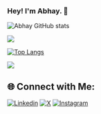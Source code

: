### Hey! I'm Abhay. 👋

![Abhay GitHub stats](https://github-readme-stats.vercel.app/api?username=mudgalabhay&rank_icon=github&show_icons=true&theme=dark#gh-dark-mode-only&count_private=true)

![](http://github-profile-summary-cards.vercel.app/api/cards/profile-details?username=mudgalabhay&theme=dark)

[![Top Langs](https://github-readme-stats.vercel.app/api/top-langs/?username=mudgalabhay)](https://github.com/mudgalabhay/github-readme-stats)

![](https://komarev.com/ghpvc/?username=mudgalabhay&color=blue)

## 🌐 Connect with Me:
  
[![Linkedin](https://skillicons.dev/icons?i=linkedin)](https://www.linkedin.com/in/mudgalabhay57/)
[![X](https://skillicons.dev/icons?i=twitter)](https://x.com/AbhayMudgal8)
[![Instagram](https://skillicons.dev/icons?i=instagram)](https://www.instagram.com/mudgal.abhay/)
